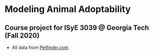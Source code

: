 # Modeling Animal Adoptability
## Course project for ISyE 3039 @ Georgia Tech (Fall 2020)

* All data from [Petfinder.com](https://www.petfinder.com/developers/v2/).

